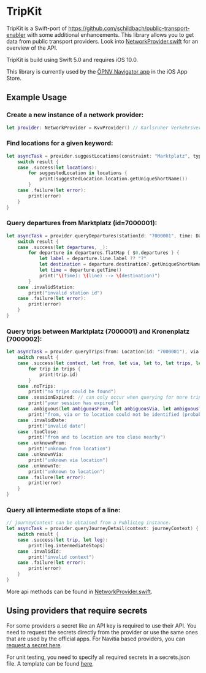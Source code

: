 # TripKit
TripKit is a Swift-port of https://github.com/schildbach/public-transport-enabler with some additional enhancements. This library allows you to get data from public transport providers.
Look into [NetworkProvider.swift](https://github.com/alexander-albers/tripkit/blob/master/TripKit/NetworkProvider.swift) for an overview of the API.

TripKit is build using Swift 5.0 and requires iOS 10.0.

This library is currently used by the [ÖPNV Navigator app](http://navigatorapp.net) in the iOS App Store.

## Example Usage

### Create a new instance of a network provider:
```swift
let provider: NetworkProvider = KvvProvider() // Karlsruher Verkehrsverbund
```

### Find locations for a given keyword:
```swift
let asyncTask = provider.suggestLocations(constraint: "Marktplatz", types: [.station], maxLocations: 10) { (result) in
    switch result {
    case .success(let locations):
        for suggestedLocation in locations {
            print(suggestedLocation.location.getUniqueShortName())
        }
    case .failure(let error):
        print(error)
    }
}
```

### Query departures from Marktplatz (id=7000001):
```swift
let asyncTask = provider.queryDepartures(stationId: "7000001", time: Date(), maxDepartures: 10, equivs: false) { (result) in
    switch result {
    case .success(let departures, _):
        for departure in departures.flatMap { $0.departures } {
            let label = departure.line.label ?? "?"
            let destination = departure.destination?.getUniqueShortName() ?? "?"
            let time = departure.getTime()
            print("\(time): \(line) --> \(destination)")
        }
    case .invalidStation:
        print("invalid station id")
    case .failure(let error):
        print(error)
    }
}
```

### Query trips between Marktplatz (7000001) and Kronenplatz (7000002):
```swift
let asyncTask = provider.queryTrips(from: Location(id: "7000001"), via: nil, to: Location(id: "7000002"), date: Date(), departure: true, products: nil, optimize: nil, walkSpeed: nil, accessibility: nil, options: nil) { (result) in
    switch result {
    case .success(let context, let from, let via, let to, let trips, let messages):
        for trip in trips {
            print(trip.id)
        }
    case .noTrips:
        print("no trips could be found")
    case .sessionExpired: // can only occur when querying for more trips
        print("your session has expired")
    case .ambiguous(let ambiguousFrom, let ambiguousVia, let ambiguousTo):
        print("from, via or to location could not be identified (probably because no stop id has been provided)")
    case .invalidDate:
        print("invalid date")
    case .tooClose:
        print("from and to location are too close nearby")
    case .unknownFrom:
        print("unknown from location")
    case .unknownVia:
        print("unknown via location")
    case .unknownTo:
        print("unknown to location")
    case .failure(let error):
        print(error)
    }
}
```

### Query all intermediate stops of a line:
```swift
// journeyContext can be obtained from a PublicLeg instance.
let asyncTask = provider.queryJourneyDetail(context: journeyContext) { (result) in
    switch result {
    case .success(let trip, let leg):
        print(leg.intermediateStops)
    case .invalidId:
        print("invalid context")
    case .failure(let error):
        print(error)
    }
}
```

More api methods can be found in [NetworkProvider.swift](https://github.com/alexander-albers/tripkit/blob/master/TripKit/NetworkProvider.swift).

## Using providers that require secrets

For some providers a secret like an API key is required to use their API. You need to request the secrets directly from the provider or use the same ones that are used by the official apps. For Navitia based providers, you can [request a secret here](http://www.navitia.io/register).

For unit testing, you need to specify all required secrets in a secrets.json file. A template can be found [here](https://github.com/alexander-albers/tripkit/blob/master/TripKit/secrets.json.template).
